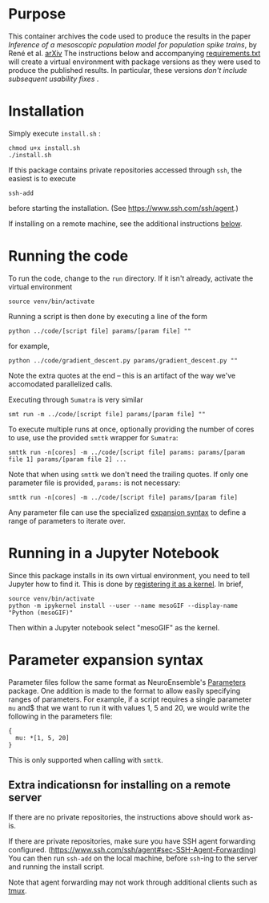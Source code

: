 # Purpose

This container archives the code used to produce the results in the paper *Inference of a mesoscopic population model for population spike trains*, by René et al. [arXiv](https://arxiv.org/abs/1910.01618) The instructions below and accompanying [requirements.txt](./requirements.txt) will create a virtual environment with package versions as they were used to produce the published results. In particular, these versions *don't include subsequent usability fixes* .

# Installation

Simply execute `install.sh` :

    chmod u+x install.sh
    ./install.sh

If this package contains private repositories accessed through `ssh`, the easiest is to execute

    ssh-add

before starting the installation. (See <https://www.ssh.com/ssh/agent>.)

If installing on a remote machine, see the additional instructions [below](#extra-indications-for-installing-on-a-remote-server).


# Running the code

To run the code, change to the `run` directory. If it isn't already, activate the virtual environment

    source venv/bin/activate

Running a script is then done by executing a line of the form

    python ../code/[script file] params/[param file] ""

for example,

    python ../code/gradient_descent.py params/gradient_descent.py ""

Note the extra quotes at the end – this is an artifact of the way we've accomodated parallelized calls.

Executing through `Sumatra` is very similar

    smt run -m ../code/[script file] params/[param file] ""

To execute multiple runs at once, optionally providing the number of cores to use, use the provided `smttk` wrapper for `Sumatra`:

    smttk run -n[cores] -m ../code/[script file] params: params/[param file 1] params/[param file 2] ...

Note that when using `smttk` we don't need the trailing quotes.
If only one parameter file is provided, `params:` is not necessary:

    smttk run -n[cores] -m ../code/[script file] params/[param file]

Any parameter file can use the specialized [expansion syntax](#parameter-expansion-syntax) to define a range of parameters to iterate over.

# Running in a Jupyter Notebook

Since this package installs in its own virtual environment, you need to tell Jupyter how to find it. This is done by [registering it as a kernel](https://ipython.readthedocs.io/en/stable/install/kernel_install.html). In brief,

    source venv/bin/activate
    python -m ipykernel install --user --name mesoGIF --display-name "Python (mesoGIF)"

Then within a Jupyter notebook select "mesoGIF" as the kernel.

# Parameter expansion syntax

Parameter files follow the same format as NeuroEnsemble's [Parameters](https://parameters.readthedocs.io/en/latest/) package. One addition is made to the format to allow easily specifying ranges of parameters. For example, if a script requires a single parameter `mu` and$ that we want to run it with values 1, 5 and 20, we would write the following in the parameters file:

    {
      mu: *[1, 5, 20]
    }

This is only supported when calling with `smttk`.

## Extra indicationsn for installing on a remote server

If there are no private repositories, the instructions above should work as-is.

If there are private repositories, make sure you have SSH agent forwarding configured. (<https://www.ssh.com/ssh/agent#sec-SSH-Agent-Forwarding>)
You can then run `ssh-add` on the local machine, before `ssh`-ing to the server and running the install script.

Note that agent forwarding may not work through additional clients such as [tmux](https://tmux.github.io/).
